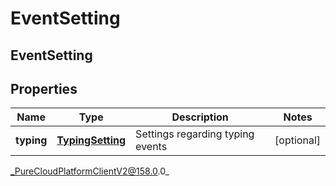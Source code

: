 # EventSetting

## EventSetting

## Properties

|Name | Type | Description | Notes|
|------------ | ------------- | ------------- | -------------|
| **typing** | [**TypingSetting**](TypingSetting) | Settings regarding typing events | [optional] |



_PureCloudPlatformClientV2@158.0.0_
